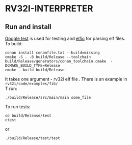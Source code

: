 # RV32I-INTERPRETER   
## Run and install   
[Google test](https://google.github.io/googletest/) is used for testing and [elfio](https://github.com/serge1/ELFIO) for parsing elf files.   
To build:   
```
conan install conanfile.txt --build=missing
cmake -S . -B build/Release --toolchain build/Release/generators/conan_toolchain.cmake  -DCMAKE_BUILD_TYPE=Release
cmake --build build/Release
```
It takes one argument - rv32i elf file . There is an example in `rv32i/code/examples/fib/`   
T run:   
```
./build/Release/src/main/main some_file
```
To run tests:   
```
cd build/Release/test
ctest
```
or   
```
./build/Release/test/test
```
